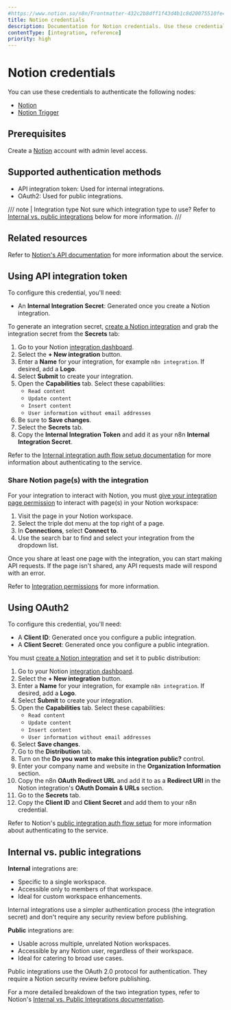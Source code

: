 ```yaml
---
#https://www.notion.so/n8n/Frontmatter-432c2b8dff1f43d4b1c8d20075510fe4
title: Notion credentials
description: Documentation for Notion credentials. Use these credentials to authenticate Notion in n8n, a workflow automation platform.
contentType: [integration, reference]
priority: high
---
```


# Notion credentials

You can use these credentials to authenticate the following nodes:

- [Notion](/integrations/builtin/app-nodes/n8n-nodes-base.notion/index.md)
- [Notion Trigger](/integrations/builtin/trigger-nodes/n8n-nodes-base.notiontrigger.md)

## Prerequisites

Create a [Notion](https://notion.so) account with admin level access.

## Supported authentication methods

- API integration token: Used for internal integrations.
- OAuth2: Used for public integrations.

/// note | Integration type
Not sure which integration type to use? Refer to [Internal vs. public integrations](#internal-vs-public-integrations) below for more information.
///

## Related resources

Refer to [Notion's API documentation](https://developers.notion.com/reference/intro) for more information about the service.

## Using API integration token

To configure this credential, you'll need:

- An **Internal Integration Secret**: Generated once you create a Notion integration.

To generate an integration secret, [create a Notion integration](https://developers.notion.com/docs/create-a-notion-integration#create-your-integration-in-notion) and grab the integration secret from the **Secrets** tab:

1. Go to your Notion [integration dashboard](https://www.notion.com/my-integrations).
2. Select the **+ New integration** button.
3. Enter a **Name** for your integration, for example `n8n integration`. If desired, add a **Logo**.
4. Select **Submit** to create your integration.
5. Open the **Capabilities** tab. Select these capabilities:
    - `Read content`
    - `Update content`
    - `Insert content`
    - `User information without email addresses`
6. Be sure to **Save changes**.
7. Select the **Secrets** tab.
8. Copy the **Internal Integration Token** and add it as your n8n **Internal Integration Secret**.

Refer to the [Internal integration auth flow setup documentation](https://developers.notion.com/docs/authorization#internal-integration-auth-flow-set-up) for more information about authenticating to the service.

### Share Notion page(s) with the integration

For your integration to interact with Notion, you must [give your integration page permission](https://developers.notion.com/docs/create-a-notion-integration#give-your-integration-page-permissions) to interact with page(s) in your Notion workspace:

1. Visit the page in your Notion workspace.
2. Select the triple dot menu at the top right of a page.
3. In **Connections**, select **Connect to**.
4. Use the search bar to find and select your integration from the dropdown list.

Once you share at least one page with the integration, you can start making API requests. If the page isn't shared, any API requests made will respond with an error.

Refer to [Integration permissions](https://developers.notion.com/docs/authorization#integration-permissions) for more information.

## Using OAuth2

To configure this credential, you'll need:

- A **Client ID**: Generated once you configure a public integration.
- A **Client Secret**: Generated once you configure a public integration.

You must [create a Notion integration](https://developers.notion.com/docs/create-a-notion-integration#create-your-integration-in-notion) and set it to public distribution:

1. Go to your Notion [integration dashboard](https://www.notion.so/my-integrations).
2. Select the **+ New integration** button.
3. Enter a **Name** for your integration, for example `n8n integration`. If desired, add a **Logo**.
4. Select **Submit** to create your integration.
5. Open the **Capabilities** tab. Select these capabilities:
    - `Read content`
    - `Update content`
    - `Insert content`
    - `User information without email addresses`
6. Select **Save changes**.
7. Go to the **Distribution** tab.
8. Turn on the **Do you want to make this integration public?** control.
9. Enter your company name and website in the **Organization Information** section.
10. Copy the n8n **OAuth Redirect URL** and add it to as a **Redirect URI** in the Notion integration's **OAuth Domain & URLs** section.
11. Go to the **Secrets** tab.
12. Copy the **Client ID** and **Client Secret** and add them to your n8n credential.

Refer to Notion's [public integration auth flow setup](https://developers.notion.com/docs/authorization#public-integration-auth-flow-set-up) for more information about authenticating to the service.

## Internal vs. public integrations

**Internal** integrations are:

* Specific to a single workspace.
* Accessible only to members of that workspace.
* Ideal for custom workspace enhancements.

Internal integrations use a simpler authentication process (the integration secret) and don't require any security review before publishing.

**Public** integrations are:

* Usable across multiple, unrelated Notion workspaces.
* Accessible by any Notion user, regardless of their workspace.
* Ideal for catering to broad use cases.

Public integrations use the OAuth 2.0 protocol for authentication. They require a Notion security review before publishing.

For a more detailed breakdown of the two integration types, refer to Notion's [Internal vs. Public Integrations documentation](https://developers.notion.com/docs/getting-started#internal-vs-public-integrations).
